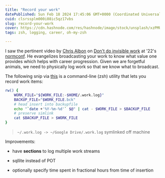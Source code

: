 ```yaml
---
title: "Record your work"
datePublished: Sun Feb 18 2024 17:45:06 GMT+0000 (Coordinated Universal Time)
cuid: clsrssplm000i08ic5qz17vbs
slug: record-your-work
cover: https://cdn.hashnode.com/res/hashnode/image/stock/unsplash/xzPMUMDDsfk/upload/c4a637182dcea1ff82d2e735f0af20ee.jpeg
tags: zsh, logging, career, oh-my-zsh

---
```


I saw the pertinent video by [Chris Albon](https://twitter.com/chrisalbon) on [Don't do invisible work](https://www.youtube.com/watch?v=HiF83i1OLOM) at '22's [normconf](https://twitter.com/normconf). He evangelizes broadcasting your work to know what value one provides which helps with career progression. Given we are forgetful animals, we need to physically log work so that we know what to broadcast.

The following snip via [this](https://github.com/danwald/omz-utils/blob/3494028e838455c67f20a631c1c5664b695439dd/omz-utils.plugin.zsh#L173) is a command-line (zsh) utility that lets you record work items:

```bash
rw() {
    WORK_FILE="${WORK_FILE:-$HOME/.work.log}"
    BACKUP_FILE="$WORK_FILE.bck"
    # head insert into backupfile
    echo "`date +'%Y-%m-%d'` $@" | cat - $WORK_FILE > $BACKUP_FILE
    # preserve simlink
    cat $BACKUP_FILE > $WORK_FILE
}
```

> `~/.work.log -> ~/Google Drive/.work.log` symlinked off machine

Improvements:

* have **sections** to log multiple work streams
    
* sqllite instead of POT
    
* optionally specify time spent in fractional hours from time of insertion